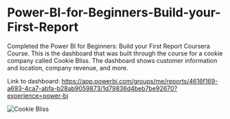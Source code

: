# Power-BI-for-Beginners-Build-your-First-Report
Completed the Power BI for Beginners: Build your First Report Coursera Course. This is the dashboard that was built through the course for a cookie company called Cookie Bliss. The dashboard shows customer information and location, company revenue, and more. 

Link to dashboard: https://app.powerbi.com/groups/me/reports/4616f169-a693-4ca7-abfa-b28ab9059873/1d79836d4beb7be92670?experience=power-bi

![Cookie Bliss](https://github.com/user-attachments/assets/20b7ebec-ee77-46a5-9b94-540ac46aebb3)
